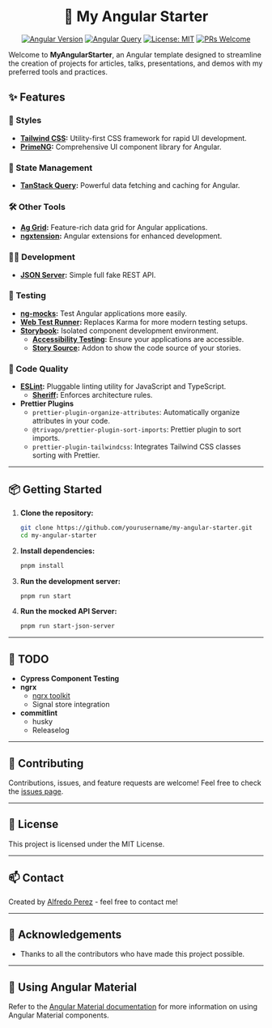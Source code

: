 <div align="center">

# 🚀 My Angular Starter

[![Angular Version](https://img.shields.io/badge/Angular-v18-dd0031.svg)](https://angular.io)
[![Angular Query](https://img.shields.io/badge/Angular_Query-v1.0-blue.svg)](https://tanstack.com/query/latest)
[![License: MIT](https://img.shields.io/badge/License-MIT-yellow.svg)](https://opensource.org/licenses/MIT)
[![PRs Welcome](https://img.shields.io/badge/PRs-welcome-brightgreen.svg)](CONTRIBUTING.md)

</div>

Welcome to **MyAngularStarter**, an Angular template designed to streamline the creation of projects for articles, talks, presentations, and demos with my preferred tools and practices.

## ✨ Features

### 🎨 Styles

- **[Tailwind CSS](https://tailwindcss.com/docs/guides/angular):** Utility-first CSS framework for rapid UI development.
- **[PrimeNG](https://primeng.org/):** Comprehensive UI component library for Angular.

### 🔄 State Management

- **[TanStack Query](https://tanstack.com/query/latest/docs/framework/angular/installation):** Powerful data fetching and caching for Angular.

### 🛠️ Other Tools

- **[Ag Grid](https://www.ag-grid.com/angular-data-grid/getting-started/):** Feature-rich data grid for Angular applications.
- **[ngxtension](https://www.npmjs.com/package/ngxtension):** Angular extensions for enhanced development.

### 🧑‍💻 Development

- **[JSON Server](https://www.npmjs.com/package/json-server):** Simple full fake REST API.

### 🧪 Testing

- **[ng-mocks](https://ng-mocks.sudo.eu/extra/install):** Test Angular applications more easily.
- **[Web Test Runner](https://dev.to/danywalls/testing-in-angular-replace-karma-to-web-test-runner-5gag):** Replaces Karma for more modern testing setups.
- **[Storybook](https://storybook.js.org/docs/angular/get-started/introduction):** Isolated component development environment.
  - **[Accessibility Testing](https://storybook.js.org/docs/writing-tests/accessibility-testing):** Ensure your applications are accessible.
  - **[Story Source](https://www.npmjs.com/package/@storybook/addon-storysource):** Addon to show the code source of your stories.

### 🌟 Code Quality

- **[ESLint](https://github.com/angular-eslint/angular-eslint):** Pluggable linting utility for JavaScript and TypeScript.
  - **[Sheriff](https://github.com/softarc-consulting/sheriff):** Enforces architecture rules.
- **Prettier Plugins**
  - `prettier-plugin-organize-attributes`: Automatically organize attributes in your code.
  - `@trivago/prettier-plugin-sort-imports`: Prettier plugin to sort imports.
  - `prettier-plugin-tailwindcss`: Integrates Tailwind CSS classes sorting with Prettier.

---

## 📦 Getting Started

1. **Clone the repository:**

   ```sh
   git clone https://github.com/yourusername/my-angular-starter.git
   cd my-angular-starter
   ```

2. **Install dependencies:**

   ```sh
   pnpm install
   ```

3. **Run the development server:**

   ```sh
   pnpm run start
   ```

4. **Run the mocked API Server:**
   ```sh
   pnpm run start-json-server 
   ```

---

## 📝 TODO

- **Cypress Component Testing**
- **ngrx**
  - [ngrx toolkit](https://github.com/angular-architects/ngrx-toolkit)
  - Signal store integration
- **commitlint**
  - husky
  - Releaselog

---

## 🤝 Contributing

Contributions, issues, and feature requests are welcome! Feel free to check the [issues page](https://github.com/yourusername/my-angular-starter/issues).

---

## 📜 License

This project is licensed under the MIT License.

---

## 📫 Contact

Created by [Alfredo Perez](https://alfredo-perez.dev) - feel free to contact me!

---

## 🌟 Acknowledgements

- Thanks to all the contributors who have made this project possible.

---

## 📖 Using Angular Material

Refer to the [Angular Material documentation](https://material.angular.io/) for more information on using Angular Material components.
